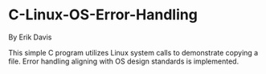 # C-Linux-OS-Error-Handling
By Erik Davis

This simple C program utilizes Linux system calls to demonstrate copying a file. Error handling aligning with OS design standards is implemented. 
